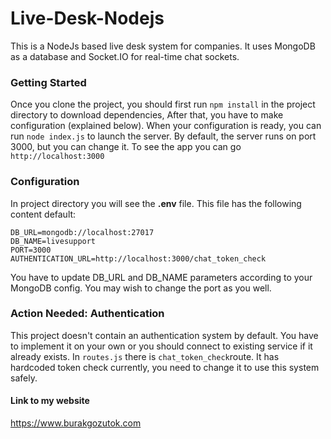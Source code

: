 # Live-Desk-Nodejs

This is a NodeJs based live desk system for companies. It uses MongoDB as a database and Socket.IO for real-time chat sockets.

### Getting Started

Once you clone the project, you should first run  `npm install`  in the project directory to download dependencies, After that, you have to make configuration (explained below). When your configuration is ready, you can run  `node index.js`  to launch the server. By default, the server runs on port 3000, but you can change it. To see the app you can go  `http://localhost:3000` 

### Configuration

In project directory you will see the **.env** file. This file has the following content default:

    DB_URL=mongodb://localhost:27017
    DB_NAME=livesupport
    PORT=3000
    AUTHENTICATION_URL=http://localhost:3000/chat_token_check

You have to update DB_URL and DB_NAME parameters according to your MongoDB config. You may wish to change the port as you well. 

### Action Needed: Authentication
This project doesn't contain an authentication system by default. You have to implement it on your own or you should connect to existing service if it already exists. In `routes.js`  there is  `chat_token_check`route. It has hardcoded token check currently, you need to change it to use this system safely.



#### Link to my website
https://www.burakgozutok.com
